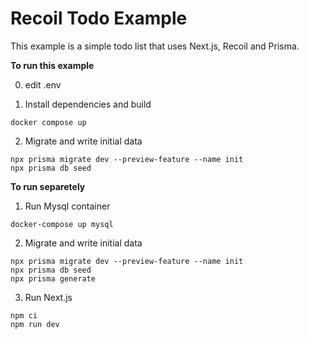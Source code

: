 # Recoil Todo Example

This example is a simple todo list that uses Next.js, Recoil and Prisma.


**To run this example**

0. edit .env

1. Install dependencies and build
```
docker compose up
```
2. Migrate and write initial data
```
npx prisma migrate dev --preview-feature --name init
npx prisma db seed
```

**To run separetely**
1. Run Mysql container
```
docker-compose up mysql
```
2. Migrate and write initial data 
```
npx prisma migrate dev --preview-feature --name init
npx prisma db seed
npx prisma generate
```
3. Run Next.js 
```
npm ci
npm run dev
```
